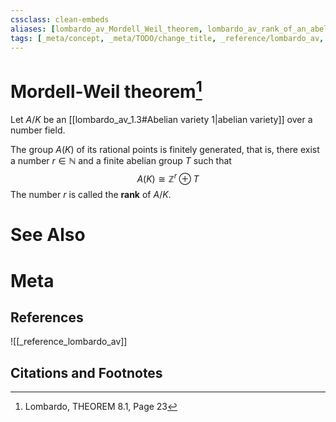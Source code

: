 ```yaml
---
cssclass: clean-embeds
aliases: [lombardo_av_Mordell_Weil_theorem, lombardo_av_rank_of_an_abelian_variety_over_a_number_field]
tags: [_meta/concept, _meta/TODO/change_title, _reference/lombardo_av, _meta/literature_note, _meta/definition]
---
```

# Mordell-Weil theorem[^1]
Let $A/K$ be an [[lombardo_av_1.3#Abelian variety 1|abelian variety]] over a number field. 

The group $A(K)$ of its rational points is finitely generated, that is, there exist a number $r \in \mathbb{N}$ and a finite abelian group $T$ such that
$$
A(K) \cong \mathbb{Z}^{r} \oplus T
$$
The number $r$ is called the **rank** of $A / K$.


# See Also

# Meta
## References
![[_reference_lombardo_av]]

## Citations and Footnotes
[^1]: Lombardo, THEOREM 8.1, Page 23
